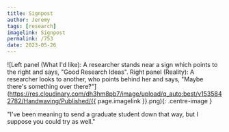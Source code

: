 ```yaml
---
title: Signpost
author: Jeremy
tags: [research]
imagelink: Signpost
permalink: /753
date: 2023-05-26
---
```


![Left panel (What I'd like): A researcher stands near a sign which points to the right and says, "Good Research Ideas". Right panel (Reality): A researcher looks to another, who points behind her and says, "Maybe there's something over there?"](https://res.cloudinary.com/dh3hm8pb7/image/upload/q_auto:best/v1535842782/Handwaving/Published/{{ page.imagelink }}.png){: .centre-image }

"I've been meaning to send a graduate student down that way, but I suppose you could try as well."
